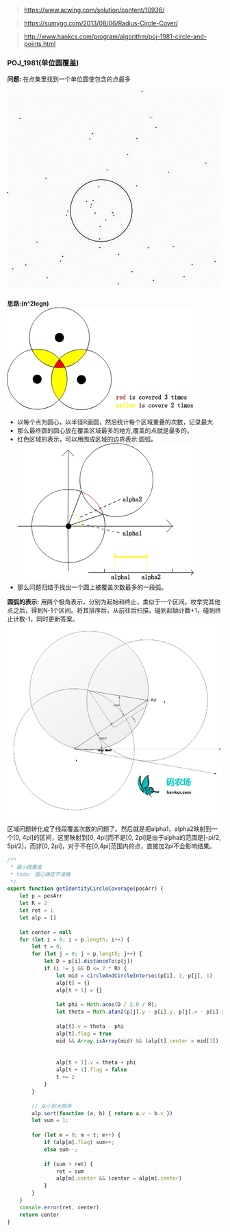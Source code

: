 > https://www.acwing.com/solution/content/10936/


> https://sumygg.com/2013/08/06/Radius-Circle-Cover/

> http://www.hankcs.com/program/algorithm/poj-1981-circle-and-points.html


### POJ_1981(单位圆覆盖)
**问题:** 在点集里找到一个单位圆使包含的点最多

![alt](./img/001.png)

**思路:(n^2logn)**
![alt](./img/002.jpg)
- 以每个点为圆心，以半径R画圆，然后统计每个区域重叠的次数，记录最大.
- 那么最终圆的圆心放在覆盖区域最多的地方,覆盖的点就是最多的。
- 红色区域的表示，可以用围成区域的边界表示:圆弧。
![alt](./img/003.jpg)
- 那么问题归结于找出一个圆上被覆盖次数最多的一段弧。

**圆弧的表示:**
用两个极角表示，分别为起始和终止，类似于一个区间。枚举完其他点之后，得到N-1个区间。将其排序后，从前往后扫描，碰到起始计数+1，碰到终止计数-1，同时更新答案。
![alt](./img/004.jpg)

区域问题转化成了线段覆盖次数的问题了。然后就是把alpha1，alpha2映射到一个[0, 4pi]的区间，这里映射到[0, 4pi]而不是[0, 2pi]是由于alpha的范围是[-pi/2, 5pi/2]，而非[0, 2pi]，对于不在[0,4pi]范围内的点，直接加2pi不会影响结果。


```js
/**
 * 最小圆覆盖
 * todo: 圆心确定不准确
 */
export function getIdentityCircleCoverage(posArr) {
    let p = posArr
    let R = 2
    let ret = 1
    let alp = []

    let center = null
    for (let i = 0; i < p.length; i++) {
        let t = 0;
        for (let j = 0; j < p.length; j++) {
            let D = p[i].distanceTo(p[j])
            if (i != j && D <= 2 * R) {
                let mid = circleAndCircleIntersec(p[i], 1, p[j], 1)
                alp[t] = {}
                alp[t + 1] = {}

                let phi = Math.acos(D / 2.0 / R);
                let theta = Math.atan2(p[j].y - p[i].y, p[j].x - p[i].x);

                alp[t].v = theta - phi
                alp[t].flag = true
                mid && Array.isArray(mid) && (alp[t].center = mid[1])


                alp[t + 1].v = theta + phi
                alp[t + 1].flag = false
                t += 2
            }
        }

        // 从小到大排序
        alp.sort(function (a, b) { return a.v - b.v })
        let sum = 1;

        for (let m = 0; m < t; m++) {
            if (alp[m].flag) sum++;
            else sum--;

            if (sum > ret) {
                ret = sum
                alp[m].center && (center = alp[m].center)
            }
        }
    }
    console.error(ret, center)
    return center
}
```
